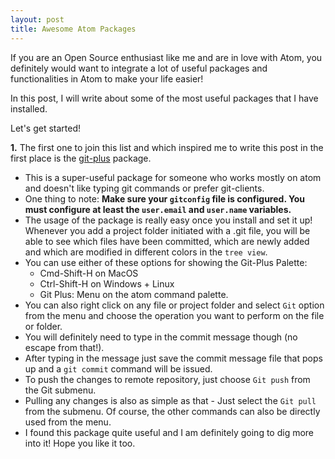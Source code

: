 ```yaml
---
layout: post
title: Awesome Atom Packages
---
```


If you are an Open Source enthusiast like me and are in love with Atom, you definitely would want to integrate a lot of useful packages and functionalities in Atom to make your life easier!

In this post, I will write about some of the most useful packages that I have installed.

Let's get started!

**1.** The first one to join this list and which inspired me to write this post in the first place is the [git-plus](https://atom.io/packages/git-plus) package.
- This is a super-useful package for someone who works mostly on atom and doesn't like typing git commands or prefer git-clients.
- One thing to note:
**Make sure your `gitconfig` file is configured. You must configure at least the `user.email` and `user.name` variables.**
- The usage of the package is really easy once you install and set it up! Whenever you add a project folder initiated with a .git file, you will be able to see which files have been committed, which are newly added and which are modified in different colors in the `tree view`.
- You can use either of these options for showing the Git-Plus Palette:
  - Cmd-Shift-H on MacOS
  - Ctrl-Shift-H on Windows + Linux
  - Git Plus: Menu on the atom command palette.
- You can also right click on any file or project folder and select `Git` option from the menu and choose the operation you want to perform on the file or folder.
- You will definitely need to type in the commit message though (no escape from that!).
- After typing in the message just save the commit message file that pops up and a `git commit` command will be issued.
- To push the changes to remote repository, just choose `Git push` from the Git submenu.
- Pulling any changes is also as simple as that - Just select the `Git pull` from the submenu. Of course, the other commands can also be directly used from the menu.
- I found this package quite useful and I am definitely going to dig more into it! Hope you like it too.
